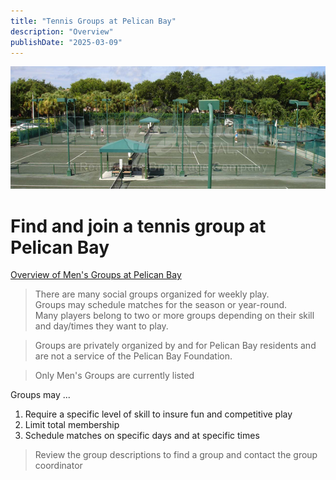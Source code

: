 ```yaml
---
title: "Tennis Groups at Pelican Bay"
description: "Overview"
publishDate: "2025-03-09"
---
```

![courts](/page/content-images/tennis-courts.png)
# Find and join a tennis group at Pelican Bay

[Overview of Men's Groups at Pelican Bay](../groupsummaries.md/)

>There are many social groups organized for weekly play.<br>
>Groups may schedule matches for the season or year-round.<br>
>Many players belong to two or more groups depending on their skill and day/times they want to play.<br>

>Groups are privately organized by and for Pelican Bay residents and are not a service of the Pelican Bay Foundation.

>Only Men's Groups are currently listed 

Groups may ...
1. Require a specific level of skill to insure fun and competitive play
2. Limit total membership
3. Schedule matches on specific days and at specific times

> Review the group descriptions to find a group and contact the group coordinator

